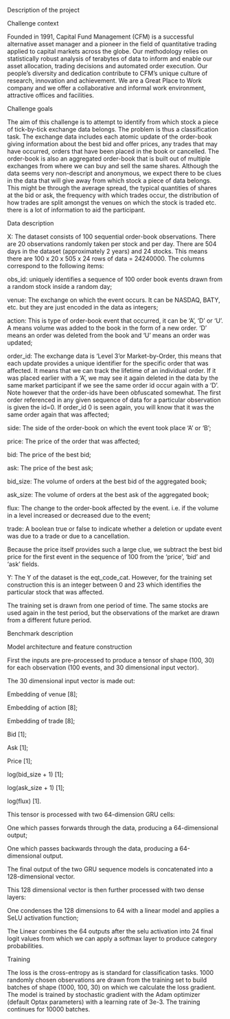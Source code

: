 Description of the project 

Challenge context

Founded in 1991, Capital Fund Management (CFM) is a successful alternative asset manager and a pioneer in the field of quantitative trading applied to capital markets across the globe. Our methodology relies on statistically robust analysis of terabytes of data to inform and enable our asset allocation, trading decisions and automated order execution. Our people’s diversity and dedication contribute to CFM’s unique culture of research, innovation and achievement. We are a Great Place to Work company and we offer a collaborative and informal work environment, attractive offices and facilities.

Challenge goals

The aim of this challenge is to attempt to identify from which stock a piece of tick-by-tick exchange data belongs. The problem is thus a classification task. The exchange data includes each atomic update of the order-book giving information about the best bid and offer prices, any trades that may have occurred, orders that have been placed in the book or cancelled. The order-book is also an aggregated order-book that is built out of multiple exchanges from where we can buy and sell the same shares. Although the data seems very non-descript and anonymous, we expect there to be clues in the data that will give away from which stock a piece of data belongs. This might be through the average spread, the typical quantities of shares at the bid or ask, the frequency with which trades occur, the distribution of how trades are split amongst the venues on which the stock is traded etc. there is a lot of information to aid the participant.

Data description

X: The dataset consists of 100 sequential order-book observations. There are 20 observations randomly taken per stock and per day. There are 504 days in the dataset (approximately 2 years) and 24 stocks. This means there are 100 x 20 x 505 x 24 rows of data = 24240000. The columns correspond to the following items:

obs_id: uniquely identifies a sequence of 100 order book events drawn from a random stock inside a random day;

venue: The exchange on which the event occurs. It can be NASDAQ, BATY, etc. but they are just encoded in the data as integers;

action: This is type of order-book event that occurred, it can be ‘A’, ‘D’ or ‘U’. A means volume was added to the book in the form of a new order. ‘D’ means an order was deleted from the book and ‘U’ means an order was updated;

order_id: The exchange data is ‘Level 3’or Market-by-Order, this means that each update provides a unique identifier for the specific order that was affected. It means that we can track the lifetime of an individual order. If it was placed earlier with a ‘A’, we may see it again deleted in the data by the same market participant if we see the same order id occur again with a ‘D’. Note however that the order-ids have been obfuscated somewhat. The first order referenced in any given sequence of data for a particular observation is given the id=0. If order_id 0 is seen again, you will know that it was the same order again that was affected;

side: The side of the order-book on which the event took place ‘A’ or ‘B’;

price: The price of the order that was affected;

bid: The price of the best bid;

ask: The price of the best ask;

bid_size: The volume of orders at the best bid of the aggregated book;

ask_size: The volume of orders at the best ask of the aggregated book;

flux: The change to the order-book affected by the event. i.e. if the volume in a level increased or decreased due to the event;

trade: A boolean true or false to indicate whether a deletion or update event was due to a trade or due to a cancellation.

Because the price itself provides such a large clue, we subtract the best bid price for the first event in the sequence of 100 from the ‘price’, ‘bid’ and ‘ask’ fields.

Y: The Y of the dataset is the eqt_code_cat. However, for the training set construction this is an integer between 0 and 23 which identifies the particular stock that was affected.

The training set is drawn from one period of time. The same stocks are used again in the test period, but the observations of the market are drawn from a different future period.

Benchmark description

Model architecture and feature construction

First the inputs are pre-processed to produce a tensor of shape (100, 30) for each observation (100 events, and 30 dimensional input vector).

The 30 dimensional input vector is made out:

Embedding of venue [8];

Embedding of action [8];

Embedding of trade [8];

Bid [1];

Ask [1];

Price [1];

log(bid_size + 1) [1];

log(ask_size + 1) [1];

log(flux) [1].

This tensor is processed with two 64-dimension GRU cells:

One which passes forwards through the data, producing a 64-dimensional output;

One which passes backwards through the data, producing a 64-dimensional output.

The final output of the two GRU sequence models is concatenated into a 128-dimensional vector.

This 128 dimensional vector is then further processed with two dense layers:

One condenses the 128 dimensions to 64 with a linear model and applies a SeLU activation function;

The Linear combines the 64 outputs after the selu activation into 24 final logit values from which we can apply a softmax layer to produce category probabilities.

Training

The loss is the cross-entropy as is standard for classification tasks. 1000 randomly chosen observations are drawn from the training set to build batches of shape (1000, 100, 30) on which we calculate the loss gradient. The model is trained by stochastic gradient with the Adam optimizer (default Optax parameters) with a learning rate of 3e-3. The training continues for 10000 batches.